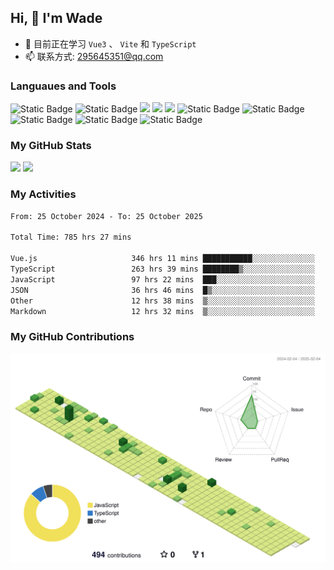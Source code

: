 ## Hi, 👋 I'm Wade

- 🌱 目前正在学习 `Vue3` 、 `Vite` 和 `TypeScript`
- 📫 联系方式: 295645351@qq.com

### Languaues and Tools

<span > 
  <img alt="Static Badge" src="https://img.shields.io/badge/Vue-%2342b883?style=flat-square&logo=Vue&logoColor=%23fff"> 
  <img alt="Static Badge" src="https://img.shields.io/badge/TypeScript-%230072b3?style=flat-square&logo=TypeScript&logoColor=%23fff"> 
  <img src="https://img.shields.io/badge/-JavaScript-F7DF1E?style=flat-square&logo=javascript&logoColor=white" /> 
  <img src="https://img.shields.io/badge/-HTML5-E34F26?style=flat-square&logo=html5&logoColor=white" /> 
  <img src="https://img.shields.io/badge/-CSS3-1572B6?style=flat-square&logo=css3" /> 
  <img alt="Static Badge" src="https://img.shields.io/badge/Webpack-%230072b3?style=flat-square&logo=webpack&logoColor=%23fff"> 
  <img alt="Static Badge" src="https://img.shields.io/badge/Vite-%239a60fe?style=flat-square&logo=vite&logoColor=%23fff"> 
  <img alt="Static Badge" src="https://img.shields.io/badge/Sass-%23c66394?style=flat-square&logo=Sass&logoColor=%23fff"> 
  <img alt="Static Badge" src="https://img.shields.io/badge/Visual_Studio_Code-007ACC?style=flat-square&logo=Visual-Studio-Code&logoColor=white"> 
  <img alt="Static Badge" src="https://img.shields.io/badge/Git-F05032?style=flat-square&logo=Git&logoColor=white">  
</span>


### My GitHub Stats

<div align="left">
  <img src="https://github-readme-stats.vercel.app/api?username=Cwd295645351&show_icons=true" /> 
  <img src="https://github-readme-stats.vercel.app/api/top-langs/?username=Cwd295645351&layout=compact&langs_count=6&text_color=000&icon_color=fff&theme=graywhite" />
</div>

### My Activities

<!--START_SECTION:waka-->

```txt
From: 25 October 2024 - To: 25 October 2025

Total Time: 785 hrs 27 mins

Vue.js                     346 hrs 11 mins ███████████░░░░░░░░░░░░░░   44.07 %
TypeScript                 263 hrs 39 mins ████████▒░░░░░░░░░░░░░░░░   33.57 %
JavaScript                 97 hrs 22 mins  ███░░░░░░░░░░░░░░░░░░░░░░   12.40 %
JSON                       36 hrs 46 mins  █▒░░░░░░░░░░░░░░░░░░░░░░░   04.68 %
Other                      12 hrs 38 mins  ▒░░░░░░░░░░░░░░░░░░░░░░░░   01.61 %
Markdown                   12 hrs 32 mins  ▒░░░░░░░░░░░░░░░░░░░░░░░░   01.60 %
```

<!--END_SECTION:waka-->

### My GitHub Contributions

![](./profile-3d-contrib/profile-green-animate.svg)
